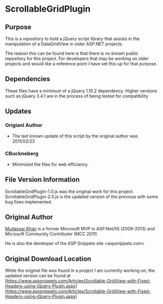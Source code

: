 # ScrollableGridPlugin

## Purpose
This is a repository to hold a jQuery script library that assists in the manipulation of a DataGridView in older ASP.NET projects.

The reason this can be found here is that there is no *known* public repository for this project.  For developers that may be working on older projects and would like a reference point I have set this up for that purpose.

## Dependencies
These files have a minimum of a jQuery 1.10.2 dependency. Higher versions such as jQuery 3.4.1 are in the process of being tested for compatibility

## Updates
### Origianl Author
* The last known update of this script by the original author was 2011/02/23

### CBuckneberg
* Minimized the files for web efficiancy

## File Version Information
ScrollableGridPlugin-1.0.js was the original work for this project.    
ScrollableGridPlugin-2.0.js is the updated version of the previous with some bug fixes implemented.

## Original Author
[Mudassar Khan](https://www.aspsnippets.com/Authors/Mudassar-Khan.aspx) is a former Microsoft MVP in ASP.Net/IIS \(2009-2013\) and Microsoft Community Contributer \(MCC 2011\)    

He is also the developer of the ASP Snippets site <aspsnippets.com>

## Original Download Location
While the original file was found in a project I am currently working on, the updated version can be found at [https://www.aspsnippets.com/Articles/Scrollable-GridView-with-Fixed-Headers-using-jQuery-Plugin.aspx](https://www.aspsnippets.com/Articles/Scrollable-GridView-with-Fixed-Headers-using-jQuery-Plugin.aspx)